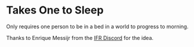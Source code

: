 # Takes One to Sleep
Only requires one person to be in a bed in a world to progress to morning.

Thanks to Enrique Messijr from the [IFR Discord](https://discord.gg/pF2pq4c) for the idea.